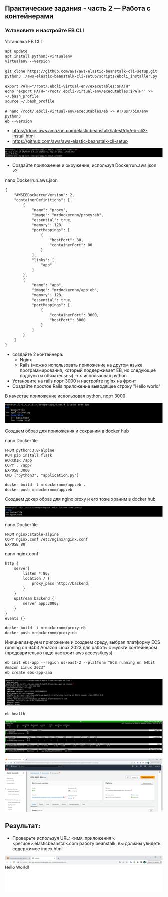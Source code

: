 ## Практические задания - часть 2 — Работа с контейнерами

###  Установите и настройте EB CLI

Установка EB CLI 

```
apt update
apt install python3-virtualenv
virtualenv --version

git clone https://github.com/aws/aws-elastic-beanstalk-cli-setup.git
python3 ./aws-elastic-beanstalk-cli-setup/scripts/ebcli_installer.py

export PATH="/root/.ebcli-virtual-env/executables:$PATH"
echo 'export PATH="/root/.ebcli-virtual-env/executables:$PATH"' >> ~/.bash_profile 
source ~/.bash_profile

# nano /root/.ebcli-virtual-env/executables/eb -> #!/usr/bin/env python3
eb --version
```
- https://docs.aws.amazon.com/elasticbeanstalk/latest/dg/eb-cli3-install.html 
- https://github.com/aws/aws-elastic-beanstalk-cli-setup 

![eb_version.PNG](img%2Feb_version.PNG)

- Создайте приложение и окружение, используя Dockerrun.aws.json v2

nano Dockerrun.aws.json

```
{
    "AWSEBDockerrunVersion": 2,
    "containerDefinitions": [
        {
            "name": "proxy",
            "image": "mrdockernnm/proxy:eb",
            "essential": true,
            "memory": 128,
            "portMappings": [
                {
                    "hostPort": 80,
                    "containerPort": 80
                }
            ],
            "links": [
                "app"
            ]
        },
        {
            "name": "app",
            "image": "mrdockernnm/app:eb",
            "memory": 128,
            "essential": true,
            "portMappings": [
                {
                    "containerPort": 3000,
                    "hostPort": 3000
                }
            ]
        }
    ]
}
```

- создайте 2 контейнера:
  - Nginx
  - Rails (можно использовать приложение на другом языке программирования, который поддерживает EB, но следующие подпункты обязательны) -> я использовал python
- Установите на rails порт 3000 и настройте nginx на фронт 
- Создайте простое Rails приложение выводящее строку "Hello world"
 
В качестве приложение использовал python, порт 3000

![img.png](img/img.png)

Создаем образ для приложения и сохраним в docker hub

nano Dockerfile
```
FROM python:3.8-alpine
RUN pip install flask
WORKDIR /app
COPY . /app/
EXPOSE 3000
CMD ["python3", "application.py"]
```

```
docker build -t mrdockernnm/app:eb .
docker push mrdockernnm/app:eb
```
Создаем докер образ для nginx proxy и его тоже храним в docker hub

![img_proxy.png](img%2Fimg_proxy.png)

nano Dockerfile
```
FROM nginx:stable-alpine
COPY nginx.conf /etc/nginx/nginx.conf
EXPOSE 80
```

nano nginx.conf
```
http {  
    server{        
        listen *:80;
        location / {
            proxy_pass http://backend;
        }
    }
    upstream backend {
        server app:3000;
    } 
}
events {}
```

```
docker build -t mrdockernnm/proxy:eb
docker push mrdockernnm/proxy:eb
```

Инициализируем приложение и создаем среду, выбрал платформу  ECS running on 64bit Amazon Linux 2023 для работы с мульти контейнером (предварительно надо настроит aws access/keys)

```
eb init ebs-app --region us-east-2 --platform "ECS running on 64bit Amazon Linux 2023"
eb create ebs-app-aaa
```
![eb_list.PNG](img%2Feb_list.PNG)

`eb health`

![eb_health.PNG](img%2Feb_health.PNG)

![ebs-app-run.PNG](img%2Febs-app-run.PNG)

## Результат:

- Проверьте используя URL: <имя_приложения>.<регион>.elasticbeanstalk.com работу beanstalk, вы должны увидеть содержимое index.html

![hello_world.PNG](img%2Fhello_world.PNG)









